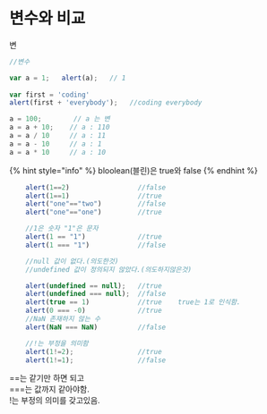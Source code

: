 # 변수와 비교

변

```javascript
//변수 

var a = 1;   alert(a);   // 1
        
var first = 'coding'
alert(first + 'everybody');   //coding everybody

a = 100;        // a 는 변
a = a + 10;    // a : 110
a = a / 10     // a : 11
a = a - 10     // a : 1
a = a * 10     // a : 10
```



{% hint style="info" %}
bloolean\(블린\)은 true와 false
{% endhint %}



```javascript
    alert(1==2)                 //false
    alert(1==1)                 //true
    alert("one"=="two")         //false
    alert("one"=="one")         //true

    //1은 숫자 "1"은 문자
    alert(1 == "1")             //true
    alert(1 === "1")            //false 

    //null 값이 없다.(의도한것)
    //undefined 값이 정의되지 않았다.(의도하지않은것)

    alert(undefined == null);   //true
    alert(undefined === null);  //false
    alert(true == 1)            //true    true는 1로 인식함.
    alert(0 === -0)             //true
    //NaN 존재하지 않는 수
    alert(NaN === NaN)          //false   

    //!는 부정을 의미함
    alert(1!=2);                //true
    alert(1!=1);                //false
```



==는 같기만 하면 되고  
===는 값까지 같아야함.  
!는 부정의 의미를 갖고있음.

